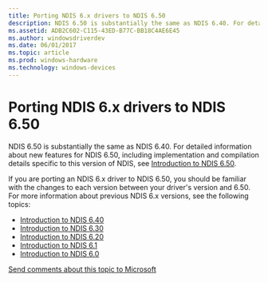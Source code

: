 ```yaml
---
title: Porting NDIS 6.x drivers to NDIS 6.50
description: NDIS 6.50 is substantially the same as NDIS 6.40. For detailed information about new features for NDIS 6.50, see Introduction to NDIS 6.50.
ms.assetid: ADB2C602-C115-43ED-B77C-BB18C4AE6E45
ms.author: windowsdriverdev
ms.date: 06/01/2017
ms.topic: article
ms.prod: windows-hardware
ms.technology: windows-devices
---
```


# Porting NDIS 6.x drivers to NDIS 6.50

NDIS 6.50 is substantially the same as NDIS 6.40. For detailed information about new features for NDIS 6.50, including implementation and compilation details specific to this version of NDIS, see [Introduction to NDIS 6.50](introduction-to-ndis-6-50.md).

If you are porting an NDIS 6.x driver to NDIS 6.50, you should be familiar with the changes to each version between your driver's version and 6.50. For more information about previous NDIS 6.x versions, see the following topics:

- [Introduction to NDIS 6.40](introduction-to-ndis-6-40.md)
- [Introduction to NDIS 6.30](introduction-to-ndis-6-30.md)
- [Introduction to NDIS 6.20](introduction-to-ndis-6-20.md)
- [Introduction to NDIS 6.1](introduction-to-ndis-6-1.md)
- [Introduction to NDIS 6.0](introduction-to-ndis-6-0.md)

[Send comments about this topic to Microsoft](mailto:wsddocfb@microsoft.com?subject=Documentation%20feedback%20%5Bp_mb\p_mb%5D:%20Planning%20your%20APN%20database%20submission%20%20RELEASE:%20%281/18/2017%29&body=%0A%0APRIVACY%20STATEMENT%0A%0AWe%20use%20your%20feedback%20to%20improve%20the%20documentation.%20We%20don't%20use%20your%20email%20address%20for%20any%20other%20purpose,%20and%20we'll%20remove%20your%20email%20address%20from%20our%20system%20after%20the%20issue%20that%20you're%20reporting%20is%20fixed.%20While%20we're%20working%20to%20fix%20this%20issue,%20we%20might%20send%20you%20an%20email%20message%20to%20ask%20for%20more%20info.%20Later,%20we%20might%20also%20send%20you%20an%20email%20message%20to%20let%20you%20know%20that%20we've%20addressed%20your%20feedback.%0A%0AFor%20more%20info%20about%20Microsoft's%20privacy%20policy,%20see%20http://privacy.microsoft.com/default.aspx. "Send comments about this topic to Microsoft")